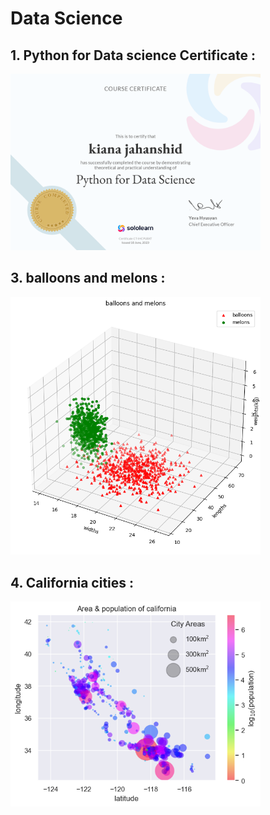 # Data Science

## 1. Python for Data science Certificate :
<p float="center">
  <img src="https://github.com/kiana-jahanshid/PyLearn_MachineLearning/blob/main/Assignment_38_ML/cert-CT-IHCPLBXT.png"  width="400" />
<br>
  
## 3. balloons and melons :
<p float="center">
  <img src="https://github.com/kiana-jahanshid/PyLearn_MachineLearning/blob/main/Assignment_38_ML/output/output.png"  width="400" />
<br>

 ## 4. California cities :
<p float="center">  
  <img src="https://github.com/kiana-jahanshid/PyLearn_MachineLearning/blob/main/Assignment_38_ML/output/output_california_city.png" width="400" />
<br>
